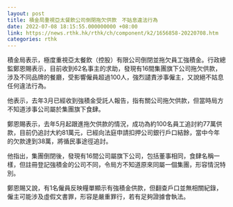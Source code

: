 ```yaml
---
layout: post
title: 積金局重視亞太餐飲公司倒閉拖欠供款　不姑息違法行為
date: 2022-07-08 18:15:55.000000000 +08:00
link: https://news.rthk.hk/rthk/ch/component/k2/1656858-20220708.htm
categories: rthk
---
```


積金局表示，極度重視亞太餐飲（控股）有限公司倒閉並拖欠員工強積金。行政總監鄭恩賜表示，目前收到62名事主的求助，發現有16間集團旗下公司拖欠供款，涉及不同品牌的餐廳，受影響僱員超過100人，強烈譴責涉事僱主，又說絕不姑息任何違法行為。

他表示，去年3月已經收到強積金受託人報告，指有關公司拖欠供款，但當時局方不知道涉事公司屬於集團旗下食肆。

鄭恩賜表示，去年5月起跟進拖欠供款的情況，成功為約100名員工追討約77萬供款，目前仍追討大約81萬元，已經向法庭申請扣押公司銀行戶口結餘，當中今年的欠款達到38萬，將循民事途徑追討。

他指出，集團倒閉後，發現有16間公司屬旗下公司，包括董事相同，食肆名稱一樣，但註冊登記強積金的公司不同，令局方不知道原來同屬一個集團，形容情況特別。

鄭恩賜又說，有1名僱員反映糧單顯示有強積金供款，但翻查戶口並無相關紀錄，僱主可能涉及虛假文書罪，形容是嚴重罪行，若有足夠證據會執法。
